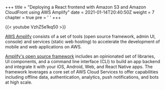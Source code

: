 +++
title = "Deploying a React frontend with Amazon S3 and Amazon CloudFront using AWS Amplify"
date = 2021-01-14T20:40:50Z
weight = 7
chapter = true
pre = '<i class="fa fa-angle-right" aria-hidden="true"></i> '
+++

{{< youtube VzhZ5e1kq50 >}}

[AWS Amplify](https://aws.amazon.com/amplify/) consists of a set of tools (open source framework, admin UI, console) and services (static web hosting) to accelerate the development of mobile and web applications on AWS.

[Amplify's open source framework](https://docs.amplify.aws) includes an opinionated set of libraries, UI components, and a command line interface (CLI) to build an app backend and integrate it with your iOS, Android, Web, and React Native apps. The framework leverages a core set of AWS Cloud Services to offer capabilities including offline data, authentication, analytics, push notifications, and bots at high scale.